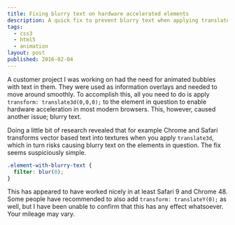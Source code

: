 ```yaml
---
title: Fixing blurry text on hardware accelerated elements
description: A quick fix to prevent blurry text when applying translate3d on elements
tags:
  - css3
  - html5
  - animation
layout: post
published: 2016-02-04
---
```


A customer project I was working on had the need for animated bubbles with text in them. They were used as information overlays and needed to move around smoothly. To accomplish this, all you need to do is apply `transform: translate3d(0,0,0);` to the element in question to enable hardware acceleration in most modern browsers. This, however, caused another issue; blurry text.

Doing a little bit of research revealed that for example Chrome and Safari transforms vector based text into textures when you apply `translate3d`, which in turn risks causing blurry text on the elements in question. The fix seems suspiciously simple.

~~~css
.element-with-blurry-text {
  filter: blur(0);
}
~~~

This has appeared to have worked nicely in at least Safari 9 and Chrome 48. Some people have recommended to also add `transform: translateY(0);` as well, but I have been unable to confirm that this has any effect whatsoever. Your mileage may vary.
